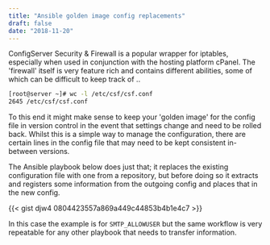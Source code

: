```yaml
---
title: "Ansible golden image config replacements"
draft: false
date: "2018-11-20"
---
```


ConfigServer Security & Firewall is a popular wrapper for iptables, especially when used in conjunction with the hosting platform cPanel. The 'firewall' itself is very feature rich and contains different abilities, some of which can be difficult to keep track of ..

```bash
[root@server ~]# wc -l /etc/csf/csf.conf
2645 /etc/csf/csf.conf
```

To this end it might make sense to keep your 'golden image' for the config file in version control in the event that settings change and need to be rolled back. Whilst this is a simple way to manage the configuration, there are certain lines in the config file that may need to be kept consistent in-between versions.

The Ansible playbook below does just that; it replaces the existing configuration file with one from a repository, but before doing so it extracts and registers some information from the outgoing config and places that in the new config.


{{< gist djw4 0804423557a869a449c44853b4b1e4c7 >}}

In this case the example is for `SMTP_ALLOWUSER` but the same workflow is very repeatable for any other playbook that needs to transfer information.

